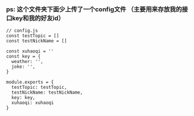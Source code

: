 ### ps: 这个文件夹下面少上传了一个config文件 （主要用来存放我的接口key和我的好友id）

```
// config.js
const testTopic = []
const testNickName = []

const xuhaoqi = ''
const key = {
  weather: '',
  joke: '',
}

module.exports = {
  testTopic: testTopic,
  testNickName: testNickName,
  key: key,
  xuhaoqi: xuhaoqi
}
```
